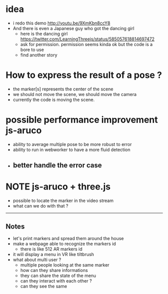 # idea
- i redo this demo http://youtu.be/9XmKbn8ccY8
- And there is even a Japanese guy who got the dancing girl
  - here is the dancing girl https://twitter.com/LearningThreejs/status/585057618814697472
  - ask for permission. permission seems kinda ok but the code is a bore to use
  - find another story

# How to express the result of a pose ?
- the marker[s] represents the center of the scene
- we should not move the scene, we should move the camera
- currently the code is moving the scene.
  
# possible performance improvement js-aruco
- ability to average multiple pose to be more robust to error
- ability to run in webworker to have a more fluid detection
- better handle the error case
  - 

# NOTE js-aruco + three.js
- possible to locate the marker in the video stream
- what can we do with that ?

---

## Notes
- let's print markers and spread them around the house
- make a webpage able to recognize the markers id
  - there is like 512 AR markers id
- it will display a menu in VR like tiltbrush
- what about multi user ?
  - multiple people looking at the same marker
  - how can they share informations
  - they can share the state of the menu
  - can they interact with each other ?
  - can they see the same  

